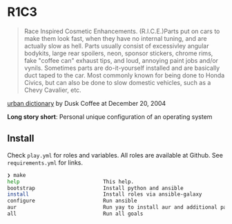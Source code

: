 # R1C3

> Race Inspired Cosmetic Enhancements. (R.I.C.E.)Parts put on cars to make them look fast, when they have no internal tuning, and are actually slow as hell. Parts usually consist of excessivley angular bodykits, large rear spoilers, neon, sponsor stickers, chrome rims, fake "coffee can" exhaust tips, and loud, annoying paint jobs and/or vynils. Sometimes parts are do-it-yourself installed and are basically duct taped to the car. Most commonly known for being done to Honda Civics, but can also be done to slow domestic vehicles, such as a Chevy Cavalier, etc.

[urban dictionary](https://www.urbandictionary.com/define.php?term=rice) by Dusk Coffee at December 20, 2004

**Long story short**: Personal unique configuration of an operating system

## Install

Check `play.yml` for roles and variables. All roles are available at Github. See `requirements.yml` for links.

```sh
❯ make
help                           This help.
bootstrap                      Install python and ansible
install                        Install roles via ansible-galaxy
configure                      Run ansible
aur                            Run yay to install aur and additional packages
all                            Run all goals
```
